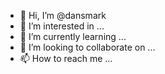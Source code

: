 - 👋 Hi, I’m @dansmark
- 👀 I’m interested in ...
- 🌱 I’m currently learning ...
- 💞️ I’m looking to collaborate on ...
- 📫 How to reach me ...

<!---
dansmark/dansmark is a ✨ special ✨ repository because its `README.md` (this file) appears on your GitHub profile.
You can click the Preview link to take a look at your changes.
--->
